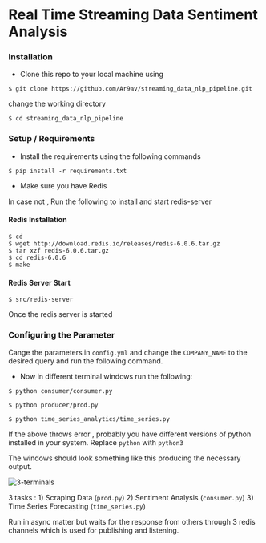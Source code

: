 # Real Time Streaming Data Sentiment Analysis 

### Installation
- Clone this repo to your local machine using
```shell
$ git clone https://github.com/Ar9av/streaming_data_nlp_pipeline.git
```
change the working directory

```shell
$ cd streaming_data_nlp_pipeline
```

### Setup / Requirements

- Install the requirements using the following commands

```shell
$ pip install -r requirements.txt
```

- Make sure you have Redis

In case not , Run the following to install and start redis-server

#### Redis Installation

```shell
$ cd
$ wget http://download.redis.io/releases/redis-6.0.6.tar.gz
$ tar xzf redis-6.0.6.tar.gz
$ cd redis-6.0.6
$ make
```

#### Redis Server Start

```shell
$ src/redis-server
```


Once the redis server is started 

### Configuring the Parameter

Cange the parameters in ``config.yml`` and change the ``COMPANY_NAME`` to the desired query and run the following command.


- Now in different terminal windows run the following:

```shell
$ python consumer/consumer.py
```

```shell
$ python producer/prod.py
```

```shell
$ python time_series_analytics/time_series.py
```

If the above throws error , probably you have different versions of python installed in your system.
Replace ``python`` with ``python3``

The windows should look something like this producing the necessary output.

![3-terminals](https://github.com/Ar9av/transformer-nmt-chatbot/blob/master/resources/terminals.png)


3 tasks : 1) Scraping Data (``prod.py``)
          2) Sentiment Analysis (``consumer.py``)
          3) Time Series Forecasting (``time_series.py``)

Run in async matter but waits for the response from others through 3 redis channels which is used for publishing and listening.


